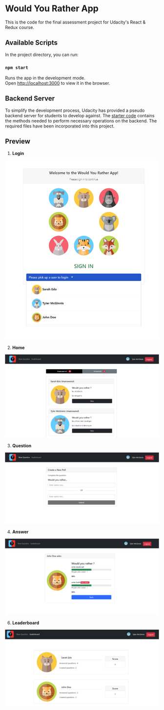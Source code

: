 # Would You Rather App

This is the code for the final assessment project for Udacity's React & Redux course.

## Available Scripts

In the project directory, you can run:

### `npm start`

Runs the app in the development mode.\
Open [http://localhost:3000](http://localhost:3000) to view it in the browser.


## Backend Server

To simplify the development process, Udacity has provided a pseudo backend server for students to develop against. The [starter code](https://github.com/udacity/reactnd-project-would-you-rather-starter) contains the methods needed to perform necessary operations on the backend. The required files have been incorporated into this project.


## Preview

1. **Login**
<img src="https://github.com/azakii/Would-You-Rather-App/blob/main/blob/main/screenshots/U4.PNG" />

2. **Home**
<img src="https://github.com/azakii/Would-You-Rather-App/blob/main/blob/main/screenshots/U1.PNG" />

3. **Question**
<img src="https://github.com/azakii/Would-You-Rather-App/blob/main/blob/main/screenshots/U2.PNG" />

4. **Answer**
<img src="https://github.com/azakii/Would-You-Rather-App/blob/main/blob/main/screenshots/U5.PNG" />

6. **Leaderboard**
<img src="https://github.com/azakii/Would-You-Rather-App/blob/main/blob/main/screenshots/U3.PNG" />
